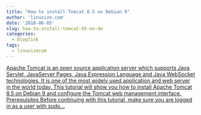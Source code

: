 ```yaml
---
title: "How to install Tomcat 8.5 on Debian 9"
author: 'linuxize.com'
date: '2018-06-05'
slug: how-to-install-tomcat-85-on-de
categories:
  - bloglink
tags:
  - linuxizecom
---
```


[Apache Tomcat is an open source application server which supports Java Servlet, JavaServer Pages, Java Expression Language and Java WebSocket technologies. It is one of the most widely used application and web server in the world today. This tutorial will show you how to install Apache Tomcat 8.5 on Debian 9 and configure the Tomcat web management interface. Prerequisites Before continuing with this tutorial, make sure you are logged in as a user with sudo...<click to read more>](https://linuxize.com/post/how-to-install-tomcat-8-5-on-debian-9/)

